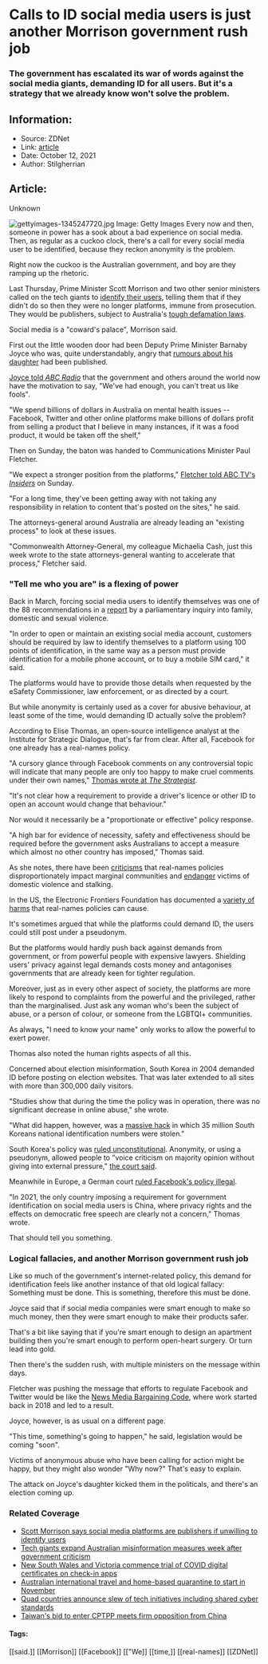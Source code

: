# Calls to ID social media users is just another Morrison government rush job
### The government has escalated its war of words against the social media giants, demanding ID for all users. But it's a strategy that we already know won't solve the problem.

## Information:
+ Source: ZDNet
+ Link: [article](https://www.zdnet.com/article/calls-to-id-social-media-users-is-just-another-morrison-government-rush-job/)
+ Date: October 12, 2021
+ Author: Stilgherrian 


## Article:
Unknown

![gettyimages-1345247720.jpg](https://www.zdnet.com/a/img/resize/f9979a97eff7c5f2ed97a9a1c355a6c50800a683/2021/10/07/bf2cba9c-b31e-4e4b-8d6f-ac163a27b843/gettyimages-1345247720.jpg?width=1200&fit=bounds&auto=webp)
 Image: Getty Images
 Every now and then, someone in power has a sook about a bad experience on social media. Then, as regular as a cuckoo clock, there's a call for every social media user to be identified, because they reckon anonymity is the problem. 

Right now the cuckoo is the Australian government, and boy are they ramping up the rhetoric. 

Last Thursday, Prime Minister Scott Morrison and two other senior ministers called on the tech giants to [identify their users](https://www.zdnet.com/article/scott-morrison-says-social-media-platforms-are-publishers-if-unwilling-to-identify-users/), telling them that if they didn't do so then they were no longer platforms, immune from prosecution. They would be publishers, subject to Australia's [tough defamation laws](https://www.artslaw.com.au/information-sheet/defamation-law/). 

Social media is a "coward's palace", Morrison said. 

First out the little wooden door had been Deputy Prime Minister Barnaby Joyce who was, quite understandably, angry that [rumours about his daughter](https://7news.com.au/technology/internet/barnaby-joyce-backs-social-media-crackdown-c-4172394) had been published. 

[Joyce told *ABC Radio*](https://www.abc.net.au/news/2021-10-10/joyce-says-government-not-joking-over-plans-to-regulate-social/100526516) that the government and others around the world now have the motivation to say, "We've had enough, you can't treat us like fools". 

"We spend billions of dollars in Australia on mental health issues -- Facebook, Twitter and other online platforms make billions of dollars profit from selling a product that I believe in many instances, if it was a food product, it would be taken off the shelf," 






Then on Sunday, the baton was handed to Communications Minister Paul Fletcher. 

"We expect a stronger position from the platforms," [Fletcher told ABC TV's *Insiders*](https://www.abc.net.au/insiders/communications-minister-paul-fletcher/13578796) on Sunday. 

"For a long time, they've been getting away with not taking any responsibility in relation to content that's posted on the sites," he said. 

The attorneys-general around Australia are already leading an "existing process" to look at these issues. 

"Commonwealth Attorney-General, my colleague Michaelia Cash, just this week wrote to the state attorneys-general wanting to accelerate that process," Fletcher said. 

###  "Tell me who you are" is a flexing of power

Back in March, forcing social media users to identify themselves was one of the 88 recommendations in a [report](https://www.aph.gov.au/Parliamentary_Business/Committees/House/Social_Policy_and_Legal_Affairs/Familyviolence/Report) by a parliamentary inquiry into family, domestic and sexual violence. 

"In order to open or maintain an existing social media account, customers should be required by law to identify themselves to a platform using 100 points of identification, in the same way as a person must provide identification for a mobile phone account, or to buy a mobile SIM card," it said. 

The platforms would have to provide those details when requested by the eSafety Commissioner, law enforcement, or as directed by a court. 

But while anonymity is certainly used as a cover for abusive behaviour, at least some of the time, would demanding ID actually solve the problem? 

According to Elise Thomas, an open-source intelligence analyst at the Institute for Strategic Dialogue, that's far from clear. After all, Facebook for one already has a real-names policy. 

"A cursory glance through Facebook comments on any controversial topic will indicate that many people are only too happy to make cruel comments under their own names," [Thomas wrote at *The Strategist*](https://www.aspistrategist.org.au/naming-names-wont-stop-abuse-on-social-media/). 

"It's not clear how a requirement to provide a driver's licence or other ID to open an account would change that behaviour." 

Nor would it necessarily be a "proportionate or effective" policy response. 

"A high bar for evidence of necessity, safety and effectiveness should be required before the government asks Australians to accept a measure which almost no other country has imposed," Thomas said. 

As she notes, there have been [criticisms](https://www.theguardian.com/technology/2015/nov/02/facebook-real-n) that real-names policies disproportionately impact marginal communities and [endanger](https://www.thedailybeast.com/how-facebook-exposes-domestic-violence-survivors) victims of domestic violence and stalking. 

In the US, the Electronic Frontiers Foundation has documented a [variety of harms](https://www.eff.org/document/open-letter-facebook-about-its-real-names-policy) that real-names policies can cause. 

It's sometimes argued that while the platforms could demand ID, the users could still post under a pseudonym. 

But the platforms would hardly push back against demands from government, or from powerful people with expensive lawyers. Shielding users' privacy against legal demands costs money and antagonises governments that are already keen for tighter regulation. 

Moreover, just as in every other aspect of society, the platforms are more likely to respond to complaints from the powerful and the privileged, rather than the marginalised. Just ask any woman who's been the subject of abuse, or a person of colour, or someone from the LGBTQI+ communities. 

As always, "I need to know your name" only works to allow the powerful to exert power. 

Thomas also noted the human rights aspects of all this. 

Concerned about election misinformation, South Korea in 2004 demanded ID before posting on election websites. That was later extended to all sites with more than 300,000 daily visitors. 

"Studies show that during the time the policy was in operation, there was no significant decrease in online abuse," she wrote. 

"What did happen, however, was a [massive hack](https://www.nytimes.com/2011/09/05/technology/naming-names-on-the-internet.html) in which 35 million South Koreans national identification numbers were stolen." 

South Korea's policy was [ruled unconstitutional](https://www.bbc.com/news/technology-19357160). Anonymity, or using a pseudonym, allowed people to "voice criticism on majority opinion without giving into external pressure," [the court said](https://phys.org/news/2012-08-skorean-court-law-requiring-real.html). 

Meanwhile in Europe, a German court [ruled Facebook's policy illegal](https://www.theverge.com/2018/2/12/17005746/facebook-real-name-policy-illegal-german-court-rules). 

"In 2021, the only country imposing a requirement for government identification on social media users is China, where privacy rights and the effects on democratic free speech are clearly not a concern," Thomas wrote. 

That should tell you something. 

###  Logical fallacies, and another Morrison government rush job

Like so much of the government's internet-related policy, this demand for identification feels like another instance of that old logical fallacy: Something must be done. This is something, therefore this must be done. 

Joyce said that if social media companies were smart enough to make so much money, then they were smart enough to make their products safer. 

That's a bit like saying that if you're smart enough to design an apartment building then you're smart enough to perform open-heart surgery. Or turn lead into gold. 

Then there's the sudden rush, with multiple ministers on the message within days. 

Fletcher was pushing the message that efforts to regulate Facebook and Twitter would be like the [News Media Bargaining Code](https://www.zdnet.com/article/australias-news-media-bargaining-code-is-a-form-of-ransomware-and-someone-paid-up/), where work started back in 2018 and led to a result. 

Joyce, however, is as usual on a different page. 

"This time, something's going to happen," he said, legislation would be coming "soon". 

Victims of anonymous abuse who have been calling for action might be happy, but they might also wonder "Why now?" That's easy to explain. 

The attack on Joyce's daughter kicked them in the politicals, and there's an election coming up. 

### Related Coverage

* [Scott Morrison says social media platforms are publishers if unwilling to identify users](/article/scott-morrison-says-social-media-platforms-are-publishers-if-unwilling-to-identify-users/)
* [Tech giants expand Australian misinformation measures week after government criticism](/article/tech-giants-expand-australian-misinformation-measures-week-after-government-criticism/)
* [New South Wales and Victoria commence trial of COVID digital certificates on check-in apps](/article/new-south-wales-and-victoria-commence-trial-of-covid-19-digital-certificates-on-check-in-apps/)
* [Australian international travel and home-based quarantine to start in November](/article/australian-international-travel-and-home-based-quarantine-to-start-in-november/)
* [Quad countries announce slew of tech initiatives including shared cyber standards](/article/quad-countries-announce-slew-of-tech-initiatives-including-shared-cyber-standards/)
* [Taiwan's bid to enter CPTPP meets firm opposition from China](/article/taiwans-bid-to-enter-cptpp-meets-firm-opposition-from-china/)





#### Tags:
[[said.]] [[Morrison]] [[Facebook]] [["We]] [[time,]] [[real-names]] [[ZDNet]]
